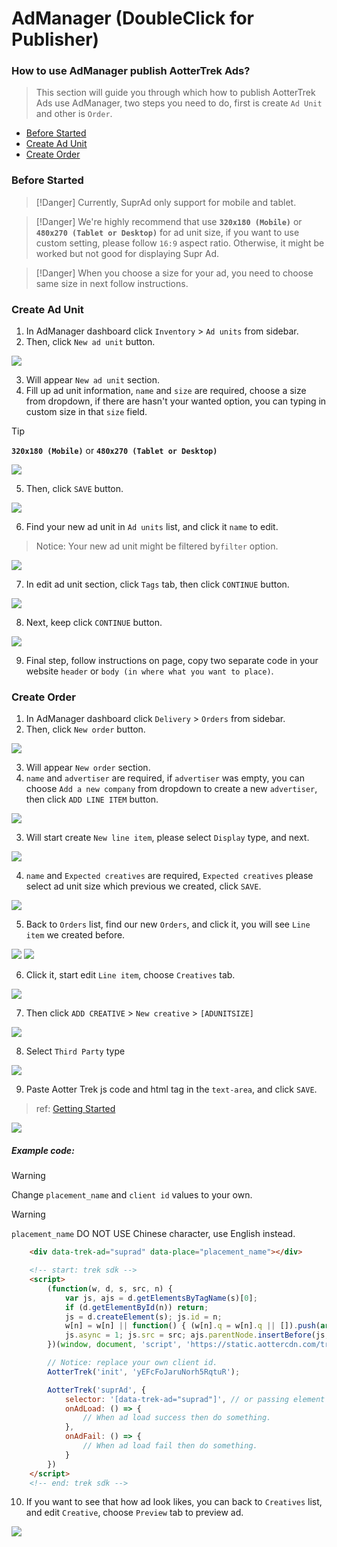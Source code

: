 # AdManager (DoubleClick for Publisher)


### How to use AdManager publish AotterTrek Ads?
> This section will guide you through which how to publish AotterTrek Ads use AdManager, two steps you need to do, first is create `Ad Unit` and other is `Order`.

- [Before Started](/Web/AdManager?id=before-started)
- [Create Ad Unit](/Web/AdManager?id=create-ad-unit)
- [Create Order](/Web/AdManager?id=create-order)


### Before Started

> [!Danger]
> Currently, SuprAd only support for mobile and tablet.

> [!Danger]
> We're highly recommend that use **`320x180 (Mobile)`** or **`480x270 (Tablet or Desktop)`** for ad unit size, if you want to use custom setting, please follow `16:9` aspect ratio. Otherwise, it might be worked but not good for displaying Supr Ad.

> [!Danger]
> When you choose a size for your ad, you need to choose same size in next follow instructions.

### Create Ad Unit

1. In AdManager dashboard click `Inventory` > `Ad units` from sidebar.
2. Then, click `New ad unit` button.

![](/imgs/admanager/unit-1.png)

3. Will appear `New ad unit` section.
4. Fill up ad unit information, `name` and `size` are required, choose a size from dropdown, if there are hasn't your wanted option, you can typing in custom size in that `size` field.

> [!Tip]
> **`320x180 (Mobile)`** or **`480x270 (Tablet or Desktop)`**

![](/imgs/admanager/unit-2.png)

5. Then, click `SAVE` button.

![](/imgs/admanager/unit-3.png)

6. Find your new ad unit in `Ad units` list, and click it `name` to edit.
> Notice: Your new ad unit might be filtered by`filter` option.

![](/imgs/admanager/unit-4.png)

7. In edit ad unit section, click `Tags` tab, then click `CONTINUE` button.

![](/imgs/admanager/unit-5.png)

8. Next, keep click `CONTINUE` button.

![](/imgs/admanager/unit-6.png)

9. Final step, follow instructions on page, copy two separate code in your website `header` or `body (in where what you want to place)`.


### Create Order

1. In AdManager dashboard click `Delivery` > `Orders` from sidebar.
2. Then, click `New order` button.

![](/imgs/admanager/order-1.png)

3. Will appear `New order` section.
4. `name` and `advertiser` are required, if `advertiser` was empty, you can choose `Add a new company` from dropdown to create a new `advertiser`, then click `ADD LINE ITEM` button.

![](/imgs/admanager/order-2.png)

3. Will start create `New line item`, please select `Display` type, and next.

![](/imgs/admanager/order-3.png)

4. `name` and `Expected creatives` are required, `Expected creatives` please select ad unit size which previous we created, click `SAVE`.

![](/imgs/admanager/order-4.png)

5. Back to `Orders` list, find our new `Orders`, and click it, you will see `Line item` we created before.

![](/imgs/admanager/order-5.png)
![](/imgs/admanager/order-6.png)

6. Click it, start edit `Line item`, choose `Creatives` tab.

![](/imgs/admanager/order-7.png)

7. Then click `ADD CREATIVE` > `New creative` > `[ADUNITSIZE]`

![](/imgs/admanager/order-8.png)

8. Select `Third Party` type

![](/imgs/admanager/order-9.png)

9. Paste Aotter Trek js code and html tag in the `text-area`, and click `SAVE`.

> ref: [Getting Started](/Web/GettingStarted)

![](/imgs/admanager/order-10.png)

##### Example code:
> [!Warning]
> Change `placement_name` and `client id` values to your own.

> [!Warning]
> `placement_name` DO NOT USE Chinese character, use English instead.

```html
    <div data-trek-ad="suprad" data-place="placement_name"></div>

    <!-- start: trek sdk -->
    <script>
        (function(w, d, s, src, n) {
            var js, ajs = d.getElementsByTagName(s)[0];
            if (d.getElementById(n)) return;
            js = d.createElement(s); js.id = n;
            w[n] = w[n] || function() { (w[n].q = w[n].q || []).push(arguments) }; w[n].l = 1 * new Date();
            js.async = 1; js.src = src; ajs.parentNode.insertBefore(js, ajs)
        })(window, document, 'script', 'https://static.aottercdn.com/trek/sdk/3.2.7/sdk.js', 'AotterTrek');

        // Notice: replace your own client id.
        AotterTrek('init', 'yEFcFoJaruNorh5RqtuR');

        AotterTrek('suprAd', {
            selector: '[data-trek-ad="suprad"]', // or passing element into it.
            onAdLoad: () => {
                // When ad load success then do something.
            },
            onAdFail: () => {
                // When ad load fail then do something.
            }
        })
    </script>
    <!-- end: trek sdk -->


```

10. If you want to see that how ad look likes, you can back to `Creatives` list, and edit `Creative`, choose `Preview` tab to preview ad.

![](/imgs/admanager/order-11.png)